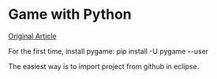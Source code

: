 # Game with Python

[Original Article](https://www.raywenderlich.com/2795-beginning-game-programming-for-teens-with-python)

For the first time, install pygame:
pip install -U pygame --user

The easiest way is to import project from github in eclipse.

